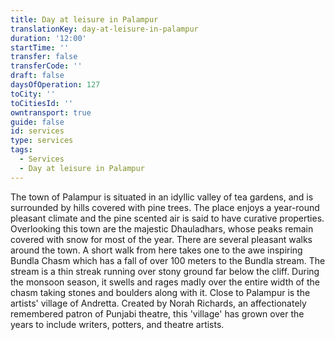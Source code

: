 ```yaml
---
title: Day at leisure in Palampur
translationKey: day-at-leisure-in-palampur
duration: '12:00'
startTime: ''
transfer: false
transferCode: ''
draft: false
daysOfOperation: 127
toCity: ''
toCitiesId: ''
owntransport: true
guide: false
id: services
type: services
tags:
  - Services
  - Day at leisure in Palampur
---
```

The town of Palampur is situated in an idyllic valley of tea gardens, and is surrounded by hills covered with pine trees. The place enjoys a year-round pleasant climate and the pine scented air is said to have curative properties. Overlooking this town are the majestic Dhauladhars, whose peaks remain covered with snow for most of the year.     There are several pleasant walks around the town. A short walk from here takes one to the awe inspiring Bundla Chasm which has a fall of over 100 meters to the Bundla stream. The stream is a thin streak running over stony ground far below the cliff. During the monsoon season, it swells and rages madly over the entire width of the chasm taking stones and boulders along with it.     Close to Palampur is the artists' village of Andretta. Created by Norah Richards, an affectionately remembered patron of Punjabi theatre, this 'village' has grown over the years to include writers, potters, and theatre artists.